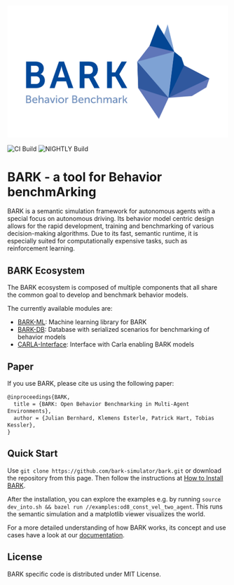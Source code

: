 <p align="center">
<img src="docs/source/bark_logo.jpg" alt="BARK" />
</p>

![CI Build](https://github.com/bark-simulator/bark/workflows/CI/badge.svg)
![NIGHTLY Build](https://github.com/bark-simulator/bark/workflows/NIGHTLY/badge.svg)

# BARK - a tool for **B**ehavior benchm**Ark**ing
BARK is a semantic simulation framework for autonomous agents with a special focus on autonomous driving.
Its behavior model centric design allows for the rapid development, training and benchmarking of various decision-making algorithms.
Due to its fast, semantic runtime, it is especially suited for computationally expensive tasks, such as reinforcement learning.


## BARK Ecosystem
The BARK ecosystem is composed of multiple components that all share the common goal to develop and benchmark behavior models.

The currently available modules are:
* [BARK-ML](https://github.com/bark-simulator/bark-ml/): Machine learning library for BARK
* [BARK-DB](https://github.com/bark-simulator/bark-databasse/): Database with serialized scenarios for benchmarking of behavior models
* [CARLA-Interface](https://github.com/bark-simulator/carla-interface): Interface with Carla enabling BARK models


## Paper
If you use BARK, please cite us using the following paper:

```
@inproceedings{BARK,
  title = {BARK: Open Behavior Benchmarking in Multi-Agent Environments},
  author = {Julian Bernhard, Klemens Esterle, Patrick Hart, Tobias Kessler},
}
```


## Quick Start
Use `git clone https://github.com/bark-simulator/bark.git` or download the repository from this page.
Then follow the instructions at [How to Install BARK](https://github.com/bark-simulator/bark/blob/master/docs/source/installation.md).

After the installation, you can explore the examples e.g. by running `source dev_into.sh && bazel run //examples:od8_const_vel_two_agent`.
This runs the semantic simulation and a matplotlib viewer visualizes the world.

For a more detailed understanding of how BARK works, its concept and use cases have a look at our [documentation](https://bark-simulator.readthedocs.io/en/latest/about.html).


## License
BARK specific code is distributed under MIT License.
